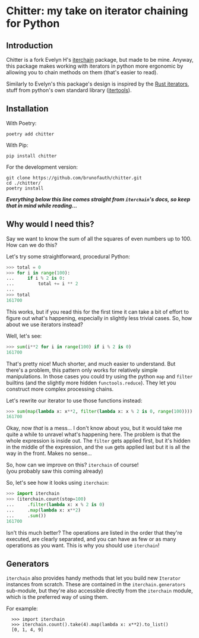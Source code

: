 <!--
    vim: nospell
-->

<!-- [![Documentation 
Status](https://readthedocs.org/projects/iterchain/badge/?version=latest)](https://iterchain.readthedocs.io/en/latest/?badge=latest) 
-->

# Chitter: my take on iterator chaining for Python

## Introduction

Chitter is a fork Evelyn H's 
[iterchain](https://github.com/Evelyn-H/iterchain.git) package, but made to be 
mine. Anyway, this package makes working with iterators in python more 
ergonomic by allowing you to chain methods on them (that's easier to read).

Similarly to Evelyn's this package's design is inspired by the [Rust 
iterators](https://doc.rust-lang.org/std/iter/index.html), stuff from python's 
own standard library 
([itertools](https://docs.python.org/3/library/itertools.html)).

## Installation

With Poetry:

    poetry add chitter

With Pip:

    pip install chitter

For the development version:

    git clone https://github.com/brunofauth/chitter.git
    cd ./chitter/
    poetry install

***Everything below this line comes straight from `iterchain`'s docs, so keep that in mind while reading...***

## Why would I need this?

Say we want to know the sum of all the squares of even numbers up to 100.  
How can we do this?

Let's try some straightforward, procedural Python:
```python
>>> total = 0
>>> for i in range(100):
...     if i % 2 is 0:
...         total += i ** 2
...
>>> total
161700
```

This works, but if you read this for the first time it can take a bit of effort 
to figure out what's happening, especially in slightly less trivial cases.
So, how about we use iterators instead?

Well, let's see:
```python
>>> sum(i**2 for i in range(100) if i % 2 is 0)
161700
```

That's pretty nice! Much shorter, and much easier to understand.  But there's a 
problem, this pattern only works for relatively simple manipulations. In those 
cases you could try using the python `map` and `filter` builtins (and the 
slightly more hidden `functools.reduce`). They let you construct more complex 
processing chains.

Let's rewrite our iterator to use those functions instead:
```python
>>> sum(map(lambda x: x**2, filter(lambda x: x % 2 is 0, range(100))))
161700
```

Okay, now _that_ is a mess...  I don't know about you, but it would take me 
quite a while to unravel what's happening here. The problem is that the whole 
expression is inside out. The `filter` gets applied first, but it's hidden in 
the middle of the expression, and the `sum` gets applied last but it is all the 
way in the front. Makes no sense...

So, how can we improve on this? `iterchain` of course!  
(you probably saw this coming already)

So, let's see how it looks using `iterchain`:
```python
>>> import iterchain
>>> (iterchain.count(stop=100)
...     .filter(lambda x: x % 2 is 0)
...     .map(lambda x: x**2)
...     .sum())
161700
```

Isn't this much better? The operations are listed in the order that they're 
executed, are clearly separated, and you can have as few or as many operations 
as you want. This is why you should use `iterchain`!


## Generators

`iterchain` also provides handy methods that let you build new `Iterator` 
instances from scratch. These are contained in the `iterchain.generators` 
sub-module, but they're also accessible directly from the `iterchain` module, 
which is the preferred way of using them.

For example:
```
  >>> import iterchain
  >>> iterchain.count().take(4).map(lambda x: x**2).to_list()
  [0, 1, 4, 9]
```
